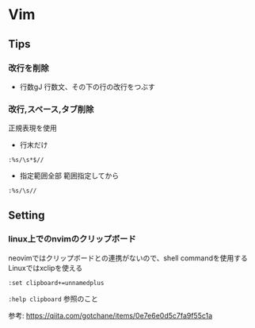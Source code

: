 # Vim

## Tips

### 改行を削除

- 行数gJ
行数文、その下の行の改行をつぶす

### 改行,スペース,タブ削除

正規表現を使用

- 行末だけ
```
:%s/\s*$//
```

- 指定範囲全部
範囲指定してから
```
:%s/\s//
```

## Setting

### linux上でのnvimのクリップボード

neovimではクリップボードとの連携がないので、shell commandを使用する  
Linuxではxclipを使える

```
:set clipboard+=unnamedplus
```

`:help clipboard` 参照のこと

参考: https://qiita.com/gotchane/items/0e7e6e0d5c7fa9f55c1a
